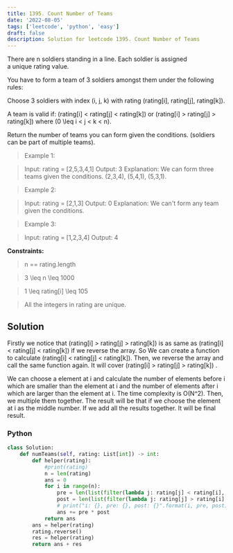 ```yaml
---
title: 1395. Count Number of Teams
date: '2022-08-05'
tags: ['leetcode', 'python', 'easy']
draft: false
description: Solution for leetcode 1395. Count Number of Teams
---
```


 
There are n soldiers standing in a line. Each soldier is assigned a unique rating value.

You have to form a team of 3 soldiers amongst them under the following rules:

Choose 3 soldiers with index (i, j, k) with rating (rating[i], rating[j], rating[k]).

A team is valid if: (rating[i] < rating[j] < rating[k]) or (rating[i] > rating[j] > rating[k]) where (0 <TeX>\leq</TeX> i < j < k < n).

Return the number of teams you can form given the conditions. (soldiers can be part of multiple teams).

 > Example 1:

 > Input: rating = [2,5,3,4,1]
 > Output: 3
 > Explanation: We can form three teams given the conditions. (2,3,4), (5,4,1), (5,3,1). 

 > Example 2:

 > Input: rating = [2,1,3]
 > Output: 0
 > Explanation: We can't form any team given the conditions.

 > Example 3:

 > Input: rating = [1,2,3,4]
 > Output: 4

**Constraints:**

 > n == rating.length

 > 3 <TeX>\leq</TeX> n <TeX>\leq</TeX> 1000

 > 1 <TeX>\leq</TeX> rating[i] <TeX>\leq</TeX> 105

 > All the integers in rating are unique.


## Solution
Firstly we notice that (rating[i] > rating[j] > rating[k])  is as same as  (rating[i] < rating[j] < rating[k]) if we reverse the array. So We can create a function to calculate  (rating[i] < rating[j] < rating[k]). Then, we reverse the array and call the same function again. It will cover  (rating[i] > rating[j] > rating[k]) .

We can choose a element at i and calculate the number of elements before i which are smaller than the element at i and the number of elements after i which are larger than the element at i. The time complexity is O(N^2). Then, we multiple them together. The result will be that if we choose the element at i as the middle number. If we add all the results together. It will be final result. 

### Python
```python
class Solution:
    def numTeams(self, rating: List[int]) -> int:
        def helper(rating):
            #print(rating)
            n = len(rating)
            ans = 0
            for i in range(n):
                pre = len(list(filter(lambda j: rating[j] < rating[i], range(0, i))))
                post = len(list(filter(lambda j: rating[j] > rating[i], range(i + 1, n))))
                # print("i: {}, pre: {}, post: {}".format(i, pre, post))
                ans += pre * post
            return ans
        ans = helper(rating)
        rating.reverse()
        res = helper(rating)
        return ans + res

```
